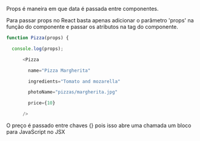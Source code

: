 Props é maneira em que data é passada entre componentes.

Para passar props no React basta apenas adicionar o parâmetro 'props' na função do componente e passar os atributos na tag do componente.

```js
function Pizza(props) {

  console.log(props);
```

``` js
      <Pizza

        name="Pizza Margherita"

        ingredients="Tomato and mozarella"

        photoName="pizzas/margherita.jpg"

        price={10}

      />
```

O preço é passado entre chaves {} pois isso abre uma chamada um bloco para JavaScript no JSX